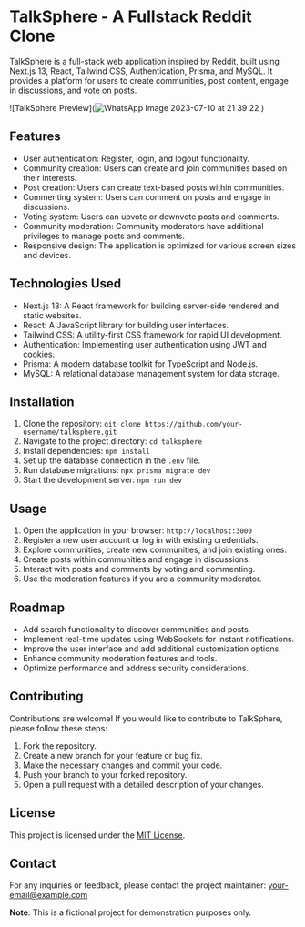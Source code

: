 # TalkSphere - A Fullstack Reddit Clone

TalkSphere is a full-stack web application inspired by Reddit, built using Next.js 13, React, Tailwind CSS, Authentication, Prisma, and MySQL. It provides a platform for users to create communities, post content, engage in discussions, and vote on posts.

![TalkSphere Preview](![WhatsApp Image 2023-07-10 at 21 39 22](https://github.com/SayedTabish72/talksphere-fullstack-reddit-clone/assets/93794214/727a6568-fe6a-4aa2-a34c-4738d4a05b95)
)

## Features

- User authentication: Register, login, and logout functionality.
- Community creation: Users can create and join communities based on their interests.
- Post creation: Users can create text-based posts within communities.
- Commenting system: Users can comment on posts and engage in discussions.
- Voting system: Users can upvote or downvote posts and comments.
- Community moderation: Community moderators have additional privileges to manage posts and comments.
- Responsive design: The application is optimized for various screen sizes and devices.

## Technologies Used

- Next.js 13: A React framework for building server-side rendered and static websites.
- React: A JavaScript library for building user interfaces.
- Tailwind CSS: A utility-first CSS framework for rapid UI development.
- Authentication: Implementing user authentication using JWT and cookies.
- Prisma: A modern database toolkit for TypeScript and Node.js.
- MySQL: A relational database management system for data storage.

## Installation

1. Clone the repository: `git clone https://github.com/your-username/talksphere.git`
2. Navigate to the project directory: `cd talksphere`
3. Install dependencies: `npm install`
4. Set up the database connection in the `.env` file.
5. Run database migrations: `npx prisma migrate dev`
6. Start the development server: `npm run dev`

## Usage

1. Open the application in your browser: `http://localhost:3000`
2. Register a new user account or log in with existing credentials.
3. Explore communities, create new communities, and join existing ones.
4. Create posts within communities and engage in discussions.
5. Interact with posts and comments by voting and commenting.
6. Use the moderation features if you are a community moderator.

## Roadmap

- Add search functionality to discover communities and posts.
- Implement real-time updates using WebSockets for instant notifications.
- Improve the user interface and add additional customization options.
- Enhance community moderation features and tools.
- Optimize performance and address security considerations.

## Contributing

Contributions are welcome! If you would like to contribute to TalkSphere, please follow these steps:

1. Fork the repository.
2. Create a new branch for your feature or bug fix.
3. Make the necessary changes and commit your code.
4. Push your branch to your forked repository.
5. Open a pull request with a detailed description of your changes.

## License

This project is licensed under the [MIT License](LICENSE).

## Contact

For any inquiries or feedback, please contact the project maintainer: your-email@example.com

**Note**: This is a fictional project for demonstration purposes only.
